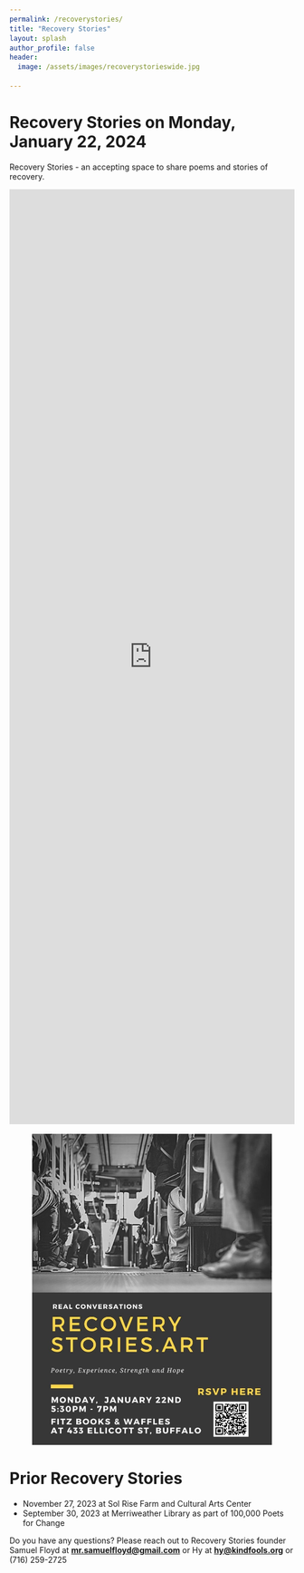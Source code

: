 ```yaml
---
permalink: /recoverystories/
title: "Recovery Stories"
layout: splash
author_profile: false
header:
  image: /assets/images/recoverystorieswide.jpg

---
```



# Recovery Stories on Monday, January 22, 2024

Recovery Stories - an accepting space to share poems and stories of recovery.

<iframe src="https://docs.google.com/forms/d/e/1FAIpQLSeoTPMQiO3i7e_k4_VWryUVdmGX3BVte0bc_Iv2sQxf92LARQ/viewform?embedded=true" width="100%" height="1650" frameborder="0" marginheight="0" marginwidth="0" onload = "window.parent.scrollTo(0,0)">Loading…</iframe>


<figure style="max-width: 966px" class="align-center">
  <img src="/assets/images/recoverystoriesflyer20240122.jpg"
   alt="Recovery Stories Poster">
</figure> 


# Prior Recovery Stories

- November 27, 2023 at Sol Rise Farm and Cultural Arts Center
- September 30, 2023 at Merriweather Library as part of 100,000 Poets for Change


Do you have any questions? Please reach out to Recovery Stories founder Samuel Floyd
at **[mr.samuelfloyd@gmail.com](mailto:mr.samuelfloyd@gmail.com)** or Hy at
**[hy@kindfools.org](mailto:hy@kindfools.org)** or (716) 259-2725

